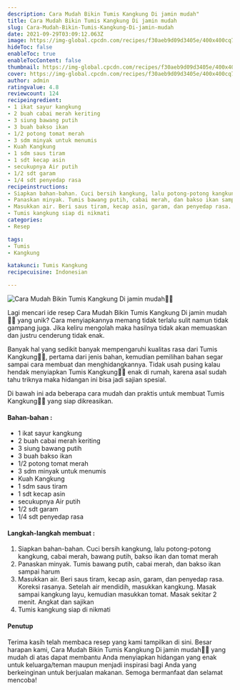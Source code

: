 ```yaml
---
description: Cara Mudah Bikin Tumis Kangkung Di jamin mudah"
title: Cara Mudah Bikin Tumis Kangkung Di jamin mudah
slug: Cara-Mudah-Bikin-Tumis-Kangkung-Di-jamin-mudah
date: 2021-09-29T03:09:12.063Z
image: https://img-global.cpcdn.com/recipes/f30aeb9d09d3405e/400x400cq70/photo.jpg
hideToc: false
enableToc: true
enableTocContent: false
thumbnail: https://img-global.cpcdn.com/recipes/f30aeb9d09d3405e/400x400cq70/photo.jpg
cover: https://img-global.cpcdn.com/recipes/f30aeb9d09d3405e/400x400cq70/photo.jpg
author: admin
ratingvalue: 4.8
reviewcount: 124
recipeingredient:
- 1 ikat sayur kangkung
- 2 buah cabai merah keriting
- 3 siung bawang putih
- 3 buah bakso ikan
- 1/2 potong tomat merah
- 3 sdm minyak untuk menumis
- Kuah Kangkung
- 1 sdm saus tiram
- 1 sdt kecap asin
- secukupnya Air putih
- 1/2 sdt garam
- 1/4 sdt penyedap rasa
recipeinstructions:
- Siapkan bahan-bahan. Cuci bersih kangkung, lalu potong-potong kangkung, cabai merah, bawang putih, bakso ikan dan tomat merah
- Panaskan minyak. Tumis bawang putih, cabai merah, dan bakso ikan sampai harum
- Masukkan air. Beri saus tiram, kecap asin, garam, dan penyedap rasa. Koreksi rasanya. Setelah air mendidih, masukkan kangkung. Masak sampai kangkung layu, kemudian masukkan tomat. Masak sekitar 2 menit. Angkat dan sajikan
- Tumis kangkung siap di nikmati
categories:
- Resep

tags:
- Tumis
- Kangkung

katakunci: Tumis Kangkung
recipecuisine: Indonesian

---
```


![Cara Mudah Bikin Tumis Kangkung Di jamin mudah👩‍🍳](https://img-global.cpcdn.com/recipes/f30aeb9d09d3405e/400x400cq70/photo.jpg)

Lagi mencari ide resep Cara Mudah Bikin Tumis Kangkung Di jamin mudah👩‍🍳 yang unik? Cara menyiapkannya memang tidak terlalu sulit namun tidak gampang juga. Jika keliru mengolah maka hasilnya tidak akan memuaskan dan justru cenderung tidak enak.

Banyak hal yang sedikit banyak mempengaruhi kualitas rasa dari Tumis Kangkung👩‍🍳, pertama dari jenis bahan, kemudian pemilihan bahan segar sampai cara membuat dan menghidangkannya. Tidak usah pusing kalau hendak menyiapkan Tumis Kangkung👩‍🍳 enak di rumah, karena asal sudah tahu triknya maka hidangan ini bisa jadi sajian spesial.

Di bawah ini ada beberapa cara mudah dan praktis untuk membuat Tumis Kangkung👩‍🍳 yang siap dikreasikan.

<!--inarticleads1-->

#### Bahan-bahan :

- 1 ikat sayur kangkung
- 2 buah cabai merah keriting
- 3 siung bawang putih
- 3 buah bakso ikan
- 1/2 potong tomat merah
- 3 sdm minyak untuk menumis
- Kuah Kangkung
- 1 sdm saus tiram
- 1 sdt kecap asin
- secukupnya Air putih
- 1/2 sdt garam
- 1/4 sdt penyedap rasa

<!--inarticleads2-->

#### Langkah-langkah membuat :

1. Siapkan bahan-bahan. Cuci bersih kangkung, lalu potong-potong kangkung, cabai merah, bawang putih, bakso ikan dan tomat merah
1. Panaskan minyak. Tumis bawang putih, cabai merah, dan bakso ikan sampai harum
1. Masukkan air. Beri saus tiram, kecap asin, garam, dan penyedap rasa. Koreksi rasanya. Setelah air mendidih, masukkan kangkung. Masak sampai kangkung layu, kemudian masukkan tomat. Masak sekitar 2 menit. Angkat dan sajikan
1. Tumis kangkung siap di nikmati

#### Penutup

Terima kasih telah membaca resep yang kami tampilkan di sini. Besar harapan kami, Cara Mudah Bikin Tumis Kangkung Di jamin mudah👩‍🍳 yang mudah di atas dapat membantu Anda menyiapkan hidangan yang enak untuk keluarga/teman maupun menjadi inspirasi bagi Anda yang berkeinginan untuk berjualan makanan. Semoga bermanfaat dan selamat mencoba!